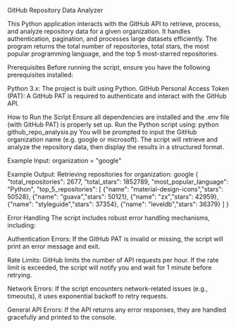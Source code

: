 GitHub Repository Data Analyzer

This Python application interacts with the GitHub API to retrieve, process, and analyze repository data for a given organization. It handles authentication, pagination, and processes large datasets efficiently. The program returns the total number of repositories, total stars, the most popular programming language, and the top 5 most-starred repositories.

Prerequisites
Before running the script, ensure you have the following prerequisites installed:

Python 3.x: The project is built using Python.
GitHub Personal Access Token (PAT): A GitHub PAT is required to authenticate and interact with the GitHub API.

How to Run the Script
Ensure all dependencies are installed and the .env file (with GitHub PAT) is properly set up.
Run the Python script using: python github_repo_analysis.py
You will be prompted to input the GitHub organization name (e.g. google or microsoft).
The script will retrieve and analyze the repository data, then display the results in a structured format.

Example Input:
organization = "google"

Example Output:
Retrieving repositories for organization: google
{
    "total_repositories": 2677,
    "total_stars": 1852789,
    "most_popular_language": "Python",
    "top_5_repositories": [
        {"name": "material-design-icons","stars": 50528},
        {"name": "guava","stars": 50121},
        {"name": "zx","stars": 42959},
        {"name": "styleguide","stars": 37354},
        {"name": "leveldb","stars": 36379}
    ]
}

Error Handling
The script includes robust error handling mechanisms, including:

Authentication Errors:
If the GitHub PAT is invalid or missing, the script will print an error message and exit.

Rate Limits:
GitHub limits the number of API requests per hour. If the rate limit is exceeded, the script will notify you and wait for 1 minute before retrying.

Network Errors:
If the script encounters network-related issues (e.g., timeouts), it uses exponential backoff to retry requests.

General API Errors:
If the API returns any error responses, they are handled gracefully and printed to the console.
